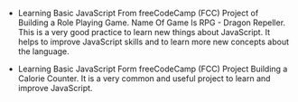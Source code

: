 - Learning Basic JavaScript From freeCodeCamp (FCC) Project of Building a Role Playing Game. Name Of Game Is RPG - Dragon Repeller. This is a very good practice to learn new things about JavaScript. It helps to improve JavaScript skills and to learn more new concepts about the language.

- Learning Basic JavaScript Form freeCodeCamp (FCC) Project Building a Calorie Counter. It is a very common and useful project to learn and improve JavaScript.
